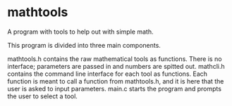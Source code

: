 # mathtools
A program with tools to help out with simple math.

This program is divided into three main components.

mathtools.h contains the raw mathematical tools as functions. There is no interface; parameters are passed in and numbers are spitted out.
mathcli.h contains the command line interface for each tool as functions. Each function is meant to call a function from mathtools.h, and it is here that the user is asked to input parameters.
main.c starts the program and prompts the user to select a tool.
